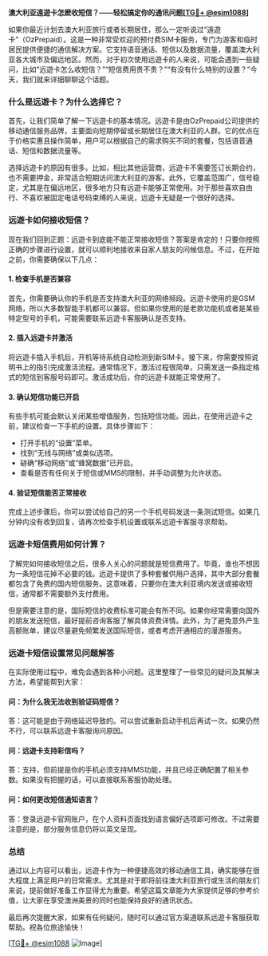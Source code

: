 **澳大利亚遠遊卡怎麽收短信？——轻松搞定你的通讯问题[[TG💪+ @esim1088](https://t.me/s/esim1088)]**

如果你最近计划去澳大利亚旅行或者长期居住，那么一定听说过“遠遊卡”（OzPrepaid）。这是一种非常受欢迎的预付费SIM卡服务，专门为游客和临时居民提供便捷的通信解决方案。它支持语音通话、短信以及数据流量，覆盖澳大利亚各大城市及偏远地区。然而，对于初次使用远遊卡的人来说，可能会遇到一些疑问，比如“远遊卡怎么收短信？”“短信费用贵不贵？”“有没有什么特别的设置？”今天，我们就来详细聊聊这个话题。

### **什么是远遊卡？为什么选择它？**

首先，让我们简单了解一下远遊卡的基本情况。远遊卡是由OzPrepaid公司提供的移动通信服务品牌，主要面向短期停留或长期居住在澳大利亚的人群。它的优点在于价格实惠且操作简单，用户可以根据自己的需求购买不同的套餐，包括语音通话、短信和数据流量等。

选择远遊卡的原因有很多。比如，相比其他运营商，远遊卡不需要签订长期合约，也不需要押金，非常适合短期访问澳大利亚的游客。此外，它覆盖范围广，信号稳定，尤其是在偏远地区，很多地方只有远遊卡能够正常使用。对于那些喜欢自由行、不喜欢被固定电话号码束缚的人来说，远遊卡无疑是一个很好的选择。

### **远遊卡如何接收短信？**

现在我们回到正题：远遊卡到底能不能正常接收短信？答案是肯定的！只要你按照正确的步骤进行设置，就可以顺利地接收来自家人朋友的问候信息。不过，在开始之前，你需要确保以下几点：

#### **1. 检查手机是否兼容**
首先，你需要确认你的手机是否支持澳大利亚的网络频段。远遊卡使用的是GSM网络，所以大多数智能手机都可以兼容。但如果你使用的是老款功能机或者是某些特定型号的手机，可能需要联系远遊卡客服确认是否支持。

#### **2. 插入远遊卡并激活**
将远遊卡插入手机后，开机等待系统自动检测到新SIM卡。接下来，你需要按照说明书上的指引完成激活流程。通常情况下，激活过程很简单，只需发送一条指定格式的短信到客服号码即可。激活成功后，你的远遊卡就能正常使用了。

#### **3. 确认短信功能已开启**
有些手机可能会默认关闭某些增值服务，包括短信功能。因此，在使用远遊卡之前，建议检查一下手机的设置。具体步骤如下：
- 打开手机的“设置”菜单。
- 找到“无线与网络”或类似选项。
- 硛确“移动网络”或“蜂窝数据”已开启。
- 查看是否有任何关于短信或MMS的限制，并手动调整为允许状态。

#### **4. 验证短信能否正常接收**
完成上述步骤后，你可以尝试给自己的另一个手机号码发送一条测试短信。如果几分钟内没有收到回复，请再次检查手机设置或联系远遊卡客服寻求帮助。

### **远遊卡短信费用如何计算？**

了解完如何接收短信之后，很多人关心的问题就是短信费用了。毕竟，谁也不想因为一条短信花掉不必要的钱。远遊卡提供了多种套餐供用户选择，其中大部分套餐都包含了免费的国内短信服务。这意味着，只要你在澳大利亚境内发送或接收短信，通常都不需要额外支付费用。

但是需要注意的是，国际短信的收费标准可能会有所不同。如果你经常需要向国外的朋友发送短信，最好提前咨询客服了解具体资费详情。此外，为了避免意外产生高额账单，建议尽量避免频繁发送国际短信，或者考虑开通相应的漫游服务。

### **远遊卡短信设置常见问题解答**

在实际使用过程中，难免会遇到各种小问题。这里整理了一些常见的疑问及其解决方法，希望能帮到大家：

#### **问：为什么我无法收到验证码短信？**
答：这可能是由于网络延迟导致的。可以尝试重新启动手机后再试一次。如果仍然不行，可以联系远遊卡客服询问原因。

#### **问：远遊卡支持彩信吗？**
答：支持，但前提是你的手机必须支持MMS功能，并且已经正确配置了相关参数。如果没有把握的话，可以直接联系客服协助处理。

#### **问：如何更改短信通知语言？**
答：登录远遊卡官网账户，在个人资料页面找到语言偏好选项即可修改。不过需要注意的是，部分服务信息仍将以英文呈现。

### **总结**

通过以上内容可以看出，远遊卡作为一种便捷高效的移动通信工具，确实能够在很大程度上满足用户的日常需求。尤其是对于即将前往澳大利亚旅行或生活的朋友们来说，提前做好准备工作显得尤为重要。希望这篇文章能为大家提供足够的参考价值，让大家在享受澳洲美景的同时也能保持良好的通讯状态。

最后再次提醒大家，如果有任何疑问，随时可以通过官方渠道联系远遊卡客服获取帮助。祝各位旅途愉快！

[[TG💪+ @esim1088](https://t.me/s/esim1088) ![Image](https://i.postimg.cc/4NQfJmqS/Snipaste-2025-05-13-00-14-12.png)]